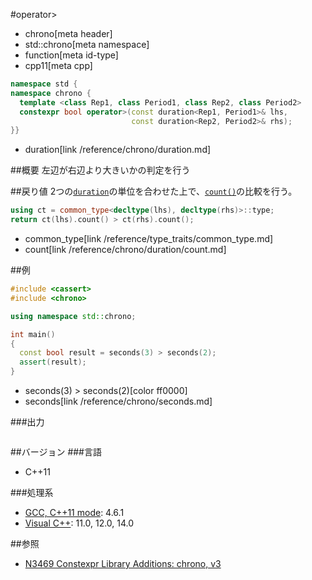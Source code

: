 #operator>
* chrono[meta header]
* std::chrono[meta namespace]
* function[meta id-type]
* cpp11[meta cpp]

```cpp
namespace std {
namespace chrono {
  template <class Rep1, class Period1, class Rep2, class Period2>
  constexpr bool operator>(const duration<Rep1, Period1>& lhs,
                           const duration<Rep2, Period2>& rhs);
}}
```
* duration[link /reference/chrono/duration.md]

##概要
左辺が右辺より大きいかの判定を行う


##戻り値
2つの[`duration`](/reference/chrono/duration.md)の単位を合わせた上で、[`count()`](/reference/chrono/duration/count.md)の比較を行う。

```cpp
using ct = common_type<decltype(lhs), decltype(rhs)>::type;
return ct(lhs).count() > ct(rhs).count();
```
* common_type[link /reference/type_traits/common_type.md]
* count[link /reference/chrono/duration/count.md]

##例
```cpp
#include <cassert>
#include <chrono>

using namespace std::chrono;

int main()
{
  const bool result = seconds(3) > seconds(2);
  assert(result);
}
```
* seconds(3) > seconds(2)[color ff0000]
* seconds[link /reference/chrono/seconds.md]

###出力
```
```

##バージョン
###言語
- C++11

###処理系
- [GCC, C++11 mode](/implementation.md#gcc): 4.6.1
- [Visual C++](/implementation.md#visual_cpp): 11.0, 12.0, 14.0

##参照
- [N3469 Constexpr Library Additions: chrono, v3](http://www.open-std.org/jtc1/sc22/wg21/docs/papers/2012/n3469.html)

